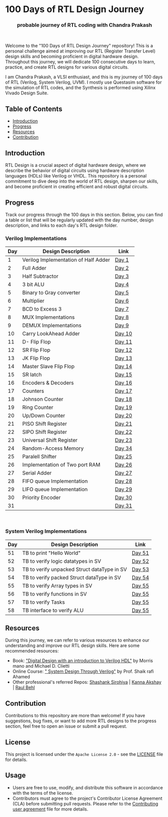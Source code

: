 # 100 Days of RTL Design Journey

<div align= center> 
<h3> probable journey of RTL coding with Chandra Prakash </h3>
</div>
<br>

Welcome to the "100 Days of RTL Design Journey" repository! This is a personal challenge aimed at improving our RTL (Register Transfer Level) design skills and becoming proficient in digital hardware design. Throughout this journey, we will dedicate 100 consecutive days to learn, practice, and create RTL designs for various digital circuits.

I am Chandra Prakash, a VLSI enthusiast, and this is my journey of 100 days of RTL (Verilog, System Verilog, UVM). 
I mostly use Questasim software for the simulation of RTL codes, and the Synthesis is performed using Xilinx Vivado Design Suite.

## Table of Contents

- [Introduction](#introduction)
- [Progress](#progress)
- [Resources](#resources)
- [Contribution](#contribution)

## Introduction

RTL Design is a crucial aspect of digital hardware design, where we describe the behavior of digital circuits using hardware description languages (HDLs) like Verilog or VHDL. This repository is a personal commitment to dive deep into the world of RTL design, sharpen our skills, and become proficient in creating efficient and robust digital circuits.


## Progress

Track our progress through the 100 days in this section. Below, you can find a table or list that will be regularly updated with the day number, design description, and links to each day's RTL design folder.

### Verilog Implementations
| Day | Design Description          | Link              |      
|----|------------------------------|-------------------|
| 1  |Verilog Implementation of Half Adder | [Day 1](Day-1/)   |
| 2  |Full Adder                           | [Day 2](Day-2/)   |
| 3  |Half Subtractor                      | [Day 3](Day-3/)   |
| 4  |3 bit ALU                            | [Day 4](Day-4/)   |
| 5  |Binary to Gray converter             | [Day 5](Day-5/)   |
| 6  |Multiplier                           | [Day 6](Day-6/)   |
| 7  |BCD to Excess 3                      | [Day 7](Day-7/)   | 
| 8  |MUX Implementations                  | [Day 8](Day-8/)   |
| 9  |DEMUX Implementations                | [Day 9](Day-9/)   |
| 10 |Carry LookAhead Adder                | [Day 10](Day-10/) |
| 11 |D- Flip Flop                         | [Day 11](Day-11/) |
| 12 |SR Flip Flop                         | [Day 12](Day-12/) |
| 13 |JK Flip Flop                         | [Day 13](Day-13/) |
| 14 |Master Slave Flip Flop               | [Day 14](Day-14/) |
| 15 |SR latch                             | [Day 15](Day-15/) |
| 16 |Encoders & Decoders                  | [Day 16](Day-16/) |
| 17 |Counters                             | [Day 17](Day-17/) |
| 18 |Johnson Counter                      | [Day 18](Day-18/) |
| 19 |Ring Counter                         | [Day 19](Day-19/) |
| 20 |Up/Down Counter                      | [Day 20](Day-20/) |
| 21 |PISO Shift Register                  | [Day 21](Day-21/) |
| 22 |SIPO Shift Register                  | [Day 22](Day-22/) |
| 23 |Universal Shift Register             | [Day 23](Day-23/) |
| 24 |Random-Access Memory                 | [Day 34](Day-24/) |
| 25 |Paralell Shifter                     | [Day 25](Day-25/) |
| 26 |Implementation of Two port RAM       | [Day 26](Day-26/) |
| 27 |Serial Adder                         | [Day 27](Day-27/) |
| 28 |FIFO queue Implementation            | [Day 28](Day-28/) |
| 29 |LIFO queue Implementation            | [Day 29](Day-29/) |
| 30 |Priority Encoder                     | [Day 30](Day-30/) |
| 31 |                                     | [Day 31](Day-31/) |


<br>

### System Verilog Implementations
| Day |  Design Description                        |    Link           |
|-----|--------------------------------------------|-------------------|
| 51 |TB to print "Hello World"                    | [Day 51](Day-51/) |
| 52 |TB to verify logic datatypes in SV           | [Day 52](Day-52/) |
| 53 |TB to verify unpacked Struct dataType in SV  | [Day 53](Day-53/) |
| 54 |TB to verify packed Struct dataType in SV    | [Day 54](Day-54/) |
| 55 |TB to verify Array types in SV               | [Day 55](Day-55/) |
| 56 |TB to verify functions in SV                 | [Day 55](Day-56/) |
| 57 |TB to verify Tasks                           | [Day 55](Day-57/) |
| 58 |TB interface to verify ALU                   | [Day 55](Day-58/) |


## Resources

During this journey, we can refer to various resources to enhance our understanding and improve our RTL design skills. Here are some recommended resources:

- Book: ["Digital Design with an introduction to Verilog HDL"](https://www.portcity.edu.bd/files/636444791235373856_Digitallogicdesign.pdf) by Morris mano and Michael D. Clietti 
- Online Course: [" System Design Through Verilog"](https://onlinecourses.nptel.ac.in/noc23_ee88/preview) by Prof. Shaik rafi Ahamed 
- Other professional's referred Repos: [Shashank Sirohiya](https://github.com/ShashankSirohiya/100DaysOfRtl) | [Kanna Akshay](https://github.com/kanna-akshay/100-DAYS-OF-RTL) | [Raul Behl](https://github.com/raulbehl/100DaysOfRTL)
  
## Contribution

Contributions to this repository are more than welcome! If you have suggestions, bug fixes, or want to add more RTL designs to the progress section, feel free to open an issue or submit a pull request.

## License

This project is licensed under the `Apache License 2.0` - see the [LICENSE](LICENSE) file for details.

## Usage

- Users are free to use, modify, and distribute this software in accordance with the terms of the license.
- Contributors must agree to the project's Contributor License Agreement (CLA) before submitting pull requests. Please refer to the [Contributing user agreement](CONTRIBUTING.md) file for more details.
